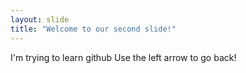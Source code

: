 ```yaml
---
layout: slide
title: "Welcome to our second slide!"
---
```

I'm trying to learn github
Use the left arrow to go back!